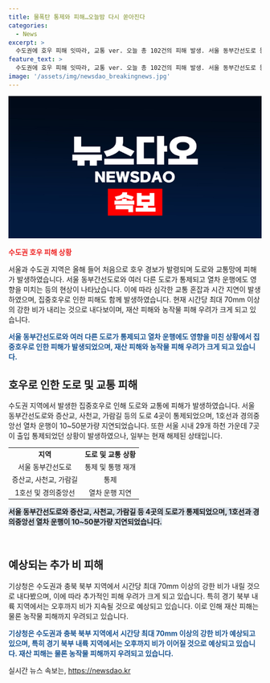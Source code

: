 ```yaml
---
title: 물폭탄 통제와 피해…오늘밤 다시 쏟아진다
categories:
  - News
excerpt: >
  수도권에 호우 피해 잇따라, 교통 ver. 오늘 총 102건의 피해 발생. 서울 동부간선도로 등 4곳 통제. 지하철 운행 10~50분 지연. 서울 시내 7개 하천 통제 해제. 내일 충북 북부에 70㎜ 이상 강한 비 예상. 피해 발생 우려. SBS Biz 신다미입니다. [자세히 보기]
feature_text: >
  수도권에 호우 피해 잇따라, 교통 ver. 오늘 총 102건의 피해 발생. 서울 동부간선도로 등 4곳 통제. 지하철 운행 10~50분 지연. 서울 시내 7개 하천 통제 해제. 내일 충북 북부에 70㎜ 이상 강한 비 예상. 피해 발생 우려. SBS Biz 신다미입니다. [자세히 보기]
image: '/assets/img/newsdao_breakingnews.jpg'
---
```


<p><img src="/assets/img/newsdao_breakingnews.jpg" alt="cryptoinkorea 속보" /></p>

<p><b><span style="color: #ee2323;">수도권 호우 피해 상황</span></b></p>

<p>서울과 수도권 지역은 올해 들어 처음으로 호우 경보가 발령되며 도로와 교통망에 피해가 발생하였습니다. 서울 동부간선도로와 여러 다른 도로가 통제되고 열차 운행에도 영향을 미치는 등의 현상이 나타났습니다. 이에 따라 심각한 교통 혼잡과 시간 지연이 발생하였으며, 집중호우로 인한 피해도 함께 발생하였습니다. 현재 시간당 최대 70mm 이상의 강한 비가 내리는 것으로 내다보이며, 재산 피해와 농작물 피해 우려가 크게 되고 있습니다.</p>

<p><b><span style="color: #1a5490;">서울 동부간선도로와 여러 다른 도로가 통제되고 열차 운행에도 영향을 미친 상황에서 집중호우로 인한 피해가 발생되었으며, 재산 피해와 농작물 피해 우려가 크게 되고 있습니다.</span></b></p>

<h2 data-ke-size="size26">호우로 인한 도로 및 교통 피해</h2>

<p>수도권 지역에서 발생한 집중호우로 인해 도로와 교통에 피해가 발생하였습니다. 서울 동부간선도로와 증산교, 사천교, 가람길 등의 도로 4곳이 통제되었으며, 1호선과 경의중앙선 열차 운행이 10~50분가량 지연되었습니다. 또한 서울 시내 29개 하천 가운데 7곳이 출입 통제되었던 상황이 발생하였으나, 일부는 현재 해제된 상태입니다.</p>

<table>
  <tr>
    <td style="text-align: center; height: 17px;"><b>지역</b></td>
    <td style="text-align: center; height: 17px;"><b>도로 및 교통 상황</b></td>
  </tr>
  <tr>
    <td style="text-align: center; height: 17px;">서울 동부간선도로</td>
    <td style="text-align: center; height: 17px;">통제 및 통행 재개</td>
  </tr>
  <tr>
    <td style="text-align: center; height: 17px;">증산교, 사천교, 가람길</td>
    <td style="text-align: center; height: 17px;">통제</td>
  </tr>
  <tr>
    <td style="text-align: center; height: 17px;">1호선 및 경의중앙선</td>
    <td style="text-align: center; height: 17px;">열차 운행 지연</td>
  </tr>
</table>

<p><b><span style="background-color: #21538527;">서울 동부간선도로와 증산교, 사천교, 가람길 등 4곳의 도로가 통제되었으며, 1호선과 경의중앙선 열차 운행이 10~50분가량 지연되었습니다.</span></b></p>

<p data-ke-size="size16">&nbsp;</p>

<h2 data-ke-size="size26">예상되는 추가 비 피해</h2>

<p>기상청은 수도권과 충북 북부 지역에서 시간당 최대 70mm 이상의 강한 비가 내릴 것으로 내다봤으며, 이에 따라 추가적인 피해 우려가 크게 되고 있습니다. 특히 경기 북부 내륙 지역에서는 오후까지 비가 지속될 것으로 예상되고 있습니다. 이로 인해 재산 피해는 물론 농작물 피해까지 우려되고 있습니다.</p>

<p><b><span style="color: #1a5490;">기상청은 수도권과 충북 북부 지역에서 시간당 최대 70mm 이상의 강한 비가 예상되고 있으며, 특히 경기 북부 내륙 지역에서는 오후까지 비가 이어질 것으로 예상되고 있습니다. 재산 피해는 물론 농작물 피해까지 우려되고 있습니다.</span></b></p>
실시간 뉴스 속보는, <a href="https://newsdao.kr" rel="dofollow">https://newsdao.kr</a>


